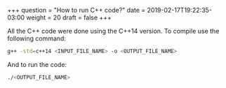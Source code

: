 +++
question = "How to run C++ code?"
date = 2019-02-17T19:22:35-03:00
weight = 20
draft = false
+++

All the C++ code were done using the C++14 version. To compile use the following command:

```bash
g++ -std=c++14 <INPUT_FILE_NAME> -o <OUTPUT_FILE_NAME>
```

And to run the code:

```bash
./<OUTPUT_FILE_NAME>
```
